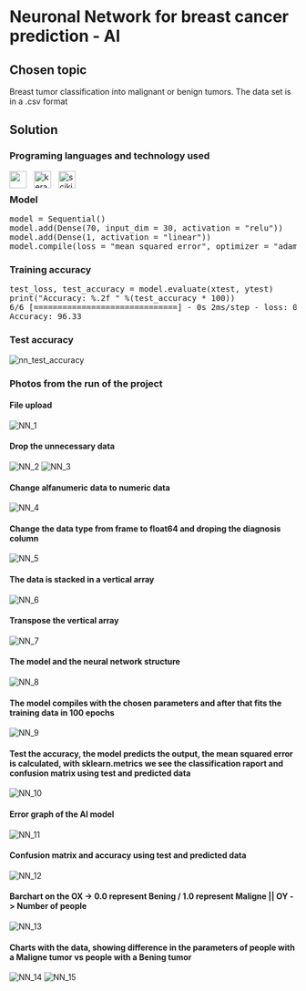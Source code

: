 # Neuronal Network for breast cancer prediction - AI
## Chosen topic 
Breast tumor classification into malignant or benign tumors. The data set is in a .csv format

## Solution 
### Programing languages and technology used

<img align="left" width="30px" style="padding-right:10px" src="https://cdn.jsdelivr.net/gh/devicons/devicon/icons/python/python-original.svg" /> 
<img align="left" alt="keras" width="30px" style="padding-right:10px" src="https://github.com/AgacheAndrei/breast-cancer-nn-AI/assets/36128809/20ce22c5-31f8-473f-9cf0-15e7743c3dc0"/> 
<img align="left" alt="scikit learn" width="30px" style="padding-right:10px" src="https://github.com/AgacheAndrei/breast-cancer-nn-AI/assets/36128809/e1ef909a-bc2d-4662-9c22-09df48be9f05"/> 

<br>

### Model
<pre>
model = Sequential()
model.add(Dense(70, input_dim = 30, activation = "relu"))
model.add(Dense(1, activation = "linear"))
model.compile(loss = "mean_squared_error", optimizer = "adam", metrics = ["accuracy"])
</pre>
### Training accuracy
<pre>
test_loss, test_accuracy = model.evaluate(xtest, ytest) 
print("Accuracy: %.2f " %(test_accuracy * 100))
6/6 [==============================] - 0s 2ms/step - loss: 0.0451 - accuracy: 0.9532 
Accuracy: 96.33
</pre>
### Test accuracy
![nn_test_accuracy](https://github.com/AgacheAndrei/breast-cancer-nn-AI/assets/36128809/9f75f00a-fdec-436a-9023-2e7dba1ec0f6)
### Photos from the run of the project 
#### File upload
![NN_1](https://github.com/AgacheAndrei/breast-cancer-nn-AI/assets/36128809/e71c2d41-9ae5-4fb6-95bd-87652a365650)
#### Drop the unnecessary data
![NN_2](https://github.com/AgacheAndrei/breast-cancer-nn-AI/assets/36128809/57cae67c-eed1-4269-8c51-499c854c34b7)
![NN_3](https://github.com/AgacheAndrei/breast-cancer-nn-AI/assets/36128809/5b68c87a-a4f4-49f1-a808-ad42bf3c6653)
#### Change alfanumeric data to numeric data
![NN_4](https://github.com/AgacheAndrei/breast-cancer-nn-AI/assets/36128809/bf6d0de0-0721-4d64-ab33-8c50c5be1b89)
#### Change the data type from frame to float64 and droping the diagnosis column
![NN_5](https://github.com/AgacheAndrei/breast-cancer-nn-AI/assets/36128809/37862936-e43f-4ef0-8e14-9946b25243f5)
#### The data is stacked in a vertical array
![NN_6](https://github.com/AgacheAndrei/breast-cancer-nn-AI/assets/36128809/e390ba25-7987-4aa0-8b83-f0786335c907)
#### Transpose the vertical array
![NN_7](https://github.com/AgacheAndrei/breast-cancer-nn-AI/assets/36128809/a29341a8-63d0-449c-87c0-4d659cb60dc3)
#### The model and the neural network structure
![NN_8](https://github.com/AgacheAndrei/breast-cancer-nn-AI/assets/36128809/08979f73-1d3b-4660-9655-02fa19368cf6)
#### The model compiles with the chosen parameters and after that fits the training data in 100 epochs
![NN_9](https://github.com/AgacheAndrei/breast-cancer-nn-AI/assets/36128809/89cae96f-8906-4f95-9cb1-c3de5fc29ead)
#### Test the accuracy, the model predicts the output, the mean squared error is calculated, with sklearn.metrics we see the classification raport and confusion matrix using test and predicted data
![NN_10](https://github.com/AgacheAndrei/breast-cancer-nn-AI/assets/36128809/3d1318c1-f809-48bf-9f77-41ebd4db3548)
#### Error graph of the AI model
![NN_11](https://github.com/AgacheAndrei/breast-cancer-nn-AI/assets/36128809/2f796264-447a-470d-9967-bbda531bc64f)
#### Confusion matrix and accuracy using test and predicted data
![NN_12](https://github.com/AgacheAndrei/breast-cancer-nn-AI/assets/36128809/f46a3d92-1b11-46c7-8db0-589254400726)
#### Barchart on the OX -> 0.0 represent Bening / 1.0 represent Maligne || OY -> Number of people
![NN_13](https://github.com/AgacheAndrei/breast-cancer-nn-AI/assets/36128809/cbd2d27f-8d85-4053-b078-b3b7eea6f940)
#### Charts with the data, showing difference in the parameters of people with a Maligne tumor vs people with a Bening tumor
![NN_14](https://github.com/AgacheAndrei/breast-cancer-nn-AI/assets/36128809/cdb011aa-559b-4460-82bd-1311fc89efda)
![NN_15](https://github.com/AgacheAndrei/breast-cancer-nn-AI/assets/36128809/b6d0eadd-1e77-46f7-a80f-23b60ca19fb1)
